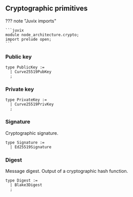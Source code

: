 ## Cryptographic primitives

??? note "Juvix imports"

    ```juvix
    module node_architecture.crypto;
    import prelude open;
    ```

### Public key

```juvix
type PublicKey :=
  | Curve25519PubKey
  ;
```

### Private key

```juvix
type PrivateKey :=
  | Curve25519PrivKey
  ;
```

### Signature

Cryptographic signature.

```juvix
type Signature :=
  | Ed25519Signature
```

### Digest

Message digest.
Output of a cryptographic hash function.

```juvix
type Digest :=
  | Blake3Digest
  ;
```
